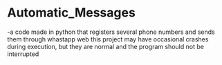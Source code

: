 # Automatic_Messages
-a code made in python that registers several phone numbers and sends them through whastapp web
 this project may have occasional crashes during execution, but they are normal and the program should not be interrupted

